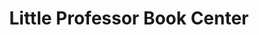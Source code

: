 ---
title: "Little Professor Book Center"
url: /athens/little-professor-book-center/
shop: Bücher
---